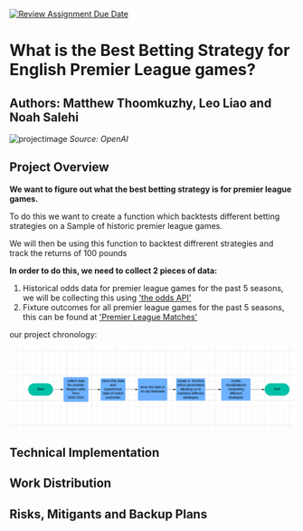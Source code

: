 [![Review Assignment Due Date](https://classroom.github.com/assets/deadline-readme-button-22041afd0340ce965d47ae6ef1cefeee28c7c493a6346c4f15d667ab976d596c.svg)](https://classroom.github.com/a/_SwzfpU1)

# What is the Best Betting Strategy for English Premier League games?

**Authors:** Matthew Thoomkuzhy, Leo Liao and Noah Salehi 
---
![projectimage](https://github.com/user-attachments/assets/b2593057-fafc-4083-866d-2e828eb9d0df)
*Source: OpenAI*

## Project Overview

**We want to figure out what the best betting strategy is for premier league games.**

To do this we want to create a function which backtests different betting strategies on a Sample of historic premier league games.

We will then be using this function to backtest diffrerent strategies and track the returns of 100 pounds 




**In order to do this, we need to collect 2 pieces of data:** 

1. Historical odds data for premier league games for the past 5 seasons, we will be collecting this using ['the odds API'](https://the-odds-api.com/)
2. Fixture outcomes for all premier league games for the past 5 seasons, this can be found at  ['Premier League Matches'](https://www.football-data.co.uk/englandm.php)

our project chronology:


![chronology](chronology.png)

## Technical Implementation


## Work Distribution


## Risks, Mitigants and Backup Plans
